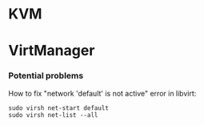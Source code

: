 # KVM

# VirtManager

### Potential problems

How to fix "network 'default' is not active" error in libvirt:
```
sudo virsh net-start default
sudo virsh net-list --all
```
